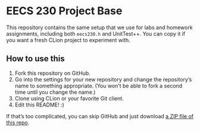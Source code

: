 # EECS 230 Project Base

This repository contains the same setup that we use for labs and homework assignments, including both `eecs230.h` and UnitTest++. You can copy it if you want a fresh CLion project to experiment with.

## How to use this

1.  Fork this repository on GitHub.
2.  Go into the settings for your new repository and change the repository’s name to something appropriate. (You won’t be able to fork a second time until you change the name.)
3.  Clone using CLion or your favorite Git client.
4.  Edit this README! :)

If that’s too complicated, you can skip GitHub and just download [a ZIP file of this repo](https://github.com/eecs230/project-base/archive/master.zip).
